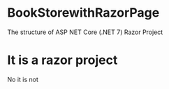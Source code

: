 # BookStorewithRazorPage
The structure of ASP NET Core (.NET 7) Razor Project



<h1> It is a razor project </h1>


No it is not

